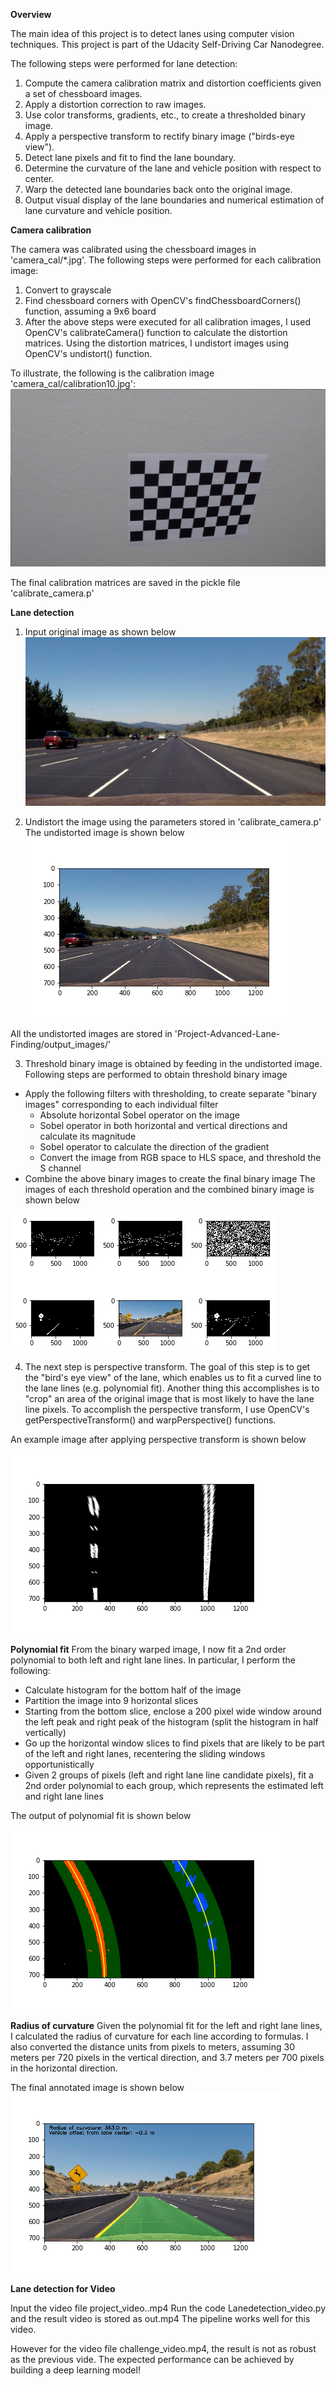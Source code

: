 **Overview**

The main idea of this project is to detect lanes using computer vision techniques. This project is part of the Udacity Self-Driving Car Nanodegree.

The following steps were performed for lane detection:

1. Compute the camera calibration matrix and distortion coefficients given a set of chessboard images.
2. Apply a distortion correction to raw images.
3. Use color transforms, gradients, etc., to create a thresholded binary image.
4. Apply a perspective transform to rectify binary image ("birds-eye view").
5. Detect lane pixels and fit to find the lane boundary.
6. Determine the curvature of the lane and vehicle position with respect to center.
7. Warp the detected lane boundaries back onto the original image.
8. Output visual display of the lane boundaries and numerical estimation of lane curvature and vehicle position.

**Camera calibration**

The camera was calibrated using the chessboard images in 'camera_cal/*.jpg'. The following steps were performed for each calibration image:

1. Convert to grayscale
2. Find chessboard corners with OpenCV's findChessboardCorners() function, assuming a 9x6 board
3. After the above steps were executed for all calibration images, I used OpenCV's calibrateCamera() function to calculate the distortion matrices. Using the distortion matrices, I undistort images using OpenCV's undistort() function.

To illustrate, the following is the calibration image 'camera_cal/calibration10.jpg':
![Image of calcamera](https://github.com/SSN15/Project-Advanced-Lane-Finding/blob/master/camera_cal/calibration10.jpg)

The final calibration matrices are saved in the pickle file 'calibrate_camera.p'

**Lane detection**

1. Input original image as shown below
![Image of oriimg](https://github.com/SSN15/Project-Advanced-Lane-Finding/blob/master/test_images/straight_lines2.jpg)

2. Undistort the image using the parameters stored in 'calibrate_camera.p'
The undistorted image is shown below
![Image of undistort](https://github.com/SSN15/Project-Advanced-Lane-Finding/blob/master/output_images/undistort_straight_lines2.png)

All the undistorted images are stored in 'Project-Advanced-Lane-Finding/output_images/'

3. Threshold binary image is obtained by feeding in the undistorted image.
Following steps are performed to obtain threshold binary image
- Apply the following filters with thresholding, to create separate "binary images" corresponding to each individual filter
  * Absolute horizontal Sobel operator on the image
  * Sobel operator in both horizontal and vertical directions and calculate its magnitude
  * Sobel operator to calculate the direction of the gradient
  * Convert the image from RGB space to HLS space, and threshold the S channel
 - Combine the above binary images to create the final binary image
 The images of each threshold operation and the combined binary image is shown below
 
 ![Image of threshbinary](https://github.com/SSN15/Project-Advanced-Lane-Finding/blob/master/output_images/threshold.png)
 
 4. The next step is perspective transform. The goal of this step is to get the "bird's eye view" of the lane, which enables us to fit a curved line to the lane lines (e.g. polynomial fit). Another thing this accomplishes is to "crop" an area of the original image that is most likely to have the lane line pixels. To accomplish the perspective transform, I use OpenCV's getPerspectiveTransform() and warpPerspective() functions.
 
 An example image after applying perspective transform is shown below
 
 ![Image of perspective](https://github.com/SSN15/Project-Advanced-Lane-Finding/blob/master/output_images/warped_straight_lines2.png)
 
 **Polynomial fit**
 From the binary warped image, I now fit a 2nd order polynomial to both left and right lane lines. In particular, I perform the following:
* Calculate histogram for the bottom half of the image
* Partition the image into 9 horizontal slices
* Starting from the bottom slice, enclose a 200 pixel wide window around the left peak and right peak of the histogram (split the histogram in half vertically)
* Go up the horizontal window slices to find pixels that are likely to be part of the left and right lanes, recentering the sliding windows opportunistically
* Given 2 groups of pixels (left and right lane line candidate pixels), fit a 2nd order polynomial to each group, which represents the estimated left and right lane lines

The output of polynomial fit is shown below

![Image of polyfit](https://github.com/SSN15/Project-Advanced-Lane-Finding/blob/master/output_images/polyfit_test2.png)
  
 **Radius of curvature**
 Given the polynomial fit for the left and right lane lines, I calculated the radius of curvature for each line according to formulas. I also converted the distance units from pixels to meters, assuming 30 meters per 720 pixels in the vertical direction, and 3.7 meters per 700 pixels in the horizontal direction.

The final annotated image is shown below
![Image of annotated](https://github.com/SSN15/Project-Advanced-Lane-Finding/blob/master/output_images/annotated_test2.png)

**Lane detection for Video**

Input the video file project_video..mp4
Run the code Lanedetection_video.py and the result video is stored as out.mp4
The pipeline works well for this video.

However for the video file challenge_video.mp4, the result is not as robust as the previous vide.
The expected performance can be achieved by building a deep learning model!


